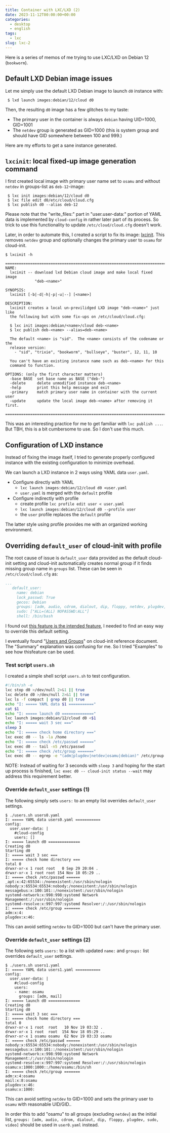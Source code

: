 ```yaml
---
title: Container with LXC/LXD (2)
date: 2023-11-12T00:00:00+00:00
categories:
  - desktop
  - english
tags:
  - lxc
slug: lxc-2
---
```


Here is a series of memos of me trying to use LXC/LXD on Debian 12 (`bookworm`).

## Default LXD Debian image issues

Let me simply use the default LXD Debian image to launch `d0` instance with:

```console
 $ lxd launch images:debian/12/cloud d0
```

Then, the resulting `d0` image has a few glitches to my taste:

* The primary user in the container is always `debian` having UID=1000, GID=1001
* The `netdev` group is generated as GID=1000 (this is system group and should have
  GID somewhere between 100 and 999.)

Here are my efforts to get a sane instance generated.


## `lxcinit`: local fixed-up image generation command

I first created local image with primary user name set to `osamu` and without
`netdev` in groups-list as `deb-12`-image:

```console
 $ lxc init images:debian/12/cloud d0
 $ lxc file edit d0/etc/cloud/cloud.cfg
 $ lxc publish d0 --alias deb-12
```

Please note that the "write_files:" part in "user.user-data:" portion of YAML
data is implemented by `cloud-config` in rather later part of its process.  So
trick to use this functionality to update `/etc/cloud/cloud.cfg` doesn't work.

Later, in order to automate this, I created a script to fix its image:
[lxcinit](https://github.com/osamuaoki/osamu-utils/blob/main/lxcinit).  This
removes `netdev` group and optionally changes the primary user to `osamu` for
cloud-init.

```console
$ lxcinit -h

=============================================================================
NAME:
  lxcinit -- download lxd Debian cloud image and make local fixed image
             "deb-<name>"

SYNOPSIS:
  lxcinit [-b|-d|-h|-p|-u|--] [<name>]

DESCRIPTION:
  lxcinit creates a local un-previlidged LXD image "deb-<name>" just like
  the following but with some fix-ups on /etc/cloud/cloud.cfg:

  $ lxc init images:debian/<name>/cloud deb-<name>
  $ lxc publish deb-<name> --alias=deb-<name>

  The default <name> is "sid".  The <name> consists of the codename or the
  release version:
    - "sid", "trixie", "bookworm", "bullseye", "buster", 12, 11, 10

  You can't have an existing instance name such as deb-<name> for this
  command to function.

OPTIONS: (only the first character matters)
  -base BASE  set base name as BASE ("deb-")
  -delete     delete unmodified instance deb-<name>
  -help       print this help message and exit
  -primary    match primary user name in container with the current user
  -update     update the local image deb-<name> after removing it first.

=============================================================================
```

This was an interesting practice for me to get familiar with `lxc publish ...`.
But TBH, this is a bit cumbersome to use.  So I don't use this much.

## Configuration of LXD instance

Instead of fixing the image itself, I tried to generate properly configured
instance with the existing configuration to minimize overhead.

We can launch a LXD instance in 2 ways using YAML data `user.yaml`.

* Configure directly with YAML
  * `lxc launch images:debian/12/cloud d0 <user.yaml`
  * `user.yaml` is merged with the `default` profile
* Configure indirectly with profile
  * create profile `lxc profile edit user < user.yaml`
  * `lxc launch images:debian/12/cloud d0 --profile user`
  * the `user` profile replaces the `default` profile

The latter style using profile provides me with an organized working environment.

## Overriding `default_user` of cloud-init with profile

The root cause of issue is `default_user` data provided as the default cloud-init setting and cloud-init automatically creates normal group if it finds missing group name in `groups` list.  These can be seen in `/etc/cloud/cloud.cfg` as:

```yaml
...
   default_user:
     name: debian
     lock_passwd: True
     gecos: Debian
     groups: [adm, audio, cdrom, dialout, dip, floppy, netdev, plugdev, sudo, video]
     sudo: ["ALL=(ALL) NOPASSWD:ALL"]
     shell: /bin/bash
```

I found out [this feature is the intended feature](https://github.com/canonical/cloud-init/issues/4603), I needed to find an easy way
to override this default setting.

I eventually found "[Users and Groups](https://cloudinit.readthedocs.io/en/latest/reference/modules.html#users-and-groups)" on cloud-init reference document. The "Summary" explanation was confusing for me.  So I tried "Examples" to see how thisfeature can be used.

### Test script `users.sh`

I created a simple shell script `users.sh` to test configuration.

```sh
#!/bin/sh -e
lxc stop d0 >/dev/null 2>&1 || true
lxc delete d0 >/dev/null 2>&1 || true
lxc ls -f compact | grep d0 || true
echo "I: ===== YAML data $1 ==========="
cat $1
echo "I: ===== launch d0 =============="
lxc launch images:debian/12/cloud d0 <$1
echo "I: ===== wait 3 sec ==="
sleep 3
echo "I: ===== check home directory ==="
lxc exec d0 -- ls -la /home
echo "I: ===== check /etc/passwd ======"
lxc exec d0 -- tail -n5 /etc/passwd
echo "I: ===== check /etc/group ======="
lxc exec d0 -- egrep -e "(adm|plugdev|netdev|osamu|debian)" /etc/group
```

NOTE: Instead of waiting for 3 seconds with `sleep 3` and hoping for the start
up process is finished, `lxc exec d0 -- cloud-init status --wait` may address
this requirement better.

###  Override `default_user` settings (1)

The following simply sets `users:` to an empty list overrides `default_user`
settings.

```console
$ ./users.sh users0.yaml
I: ===== YAML data users0.yaml ===========
config:
  user.user-data: |
    #cloud-config
    users: []
I: ===== launch d0 ==============
Creating d0
Starting d0
I: ===== wait 3 sec ===
I: ===== check home directory ===
total 0
drwxr-xr-x 1 root root   0 Sep 29 20:04 .
drwxr-xr-x 1 root root 154 Nov 18 05:29 ..
I: ===== check /etc/passwd ======
_apt:x:42:65534::/nonexistent:/usr/sbin/nologin
nobody:x:65534:65534:nobody:/nonexistent:/usr/sbin/nologin
messagebus:x:100:101::/nonexistent:/usr/sbin/nologin
systemd-network:x:998:998:systemd Network Management:/:/usr/sbin/nologin
systemd-resolve:x:997:997:systemd Resolver:/:/usr/sbin/nologin
I: ===== check /etc/group =======
adm:x:4:
plugdev:x:46:
```

This can avoid setting `netdev` to GID=1000 but can't have the primary user.


###  Override `default_user` settings (2)

The following sets `users:` to a list with updated `name:` and `groups:` list
overrides `default_user` settings.

```console
$ ./users.sh users1.yaml
I: ===== YAML data users1.yaml ===========
config:
  user.user-data: |
    #cloud-config
    users:
    - name: osamu
      groups: [adm, mail]
I: ===== launch d0 ==============
Creating d0
Starting d0
I: ===== wait 3 sec ===
I: ===== check home directory ===
total 0
drwxr-xr-x 1 root  root   10 Nov 19 03:32 .
drwxr-xr-x 1 root  root  154 Nov 18 05:29 ..
drwxr-xr-x 1 osamu osamu  62 Nov 19 03:33 osamu
I: ===== check /etc/passwd ======
nobody:x:65534:65534:nobody:/nonexistent:/usr/sbin/nologin
messagebus:x:100:101::/nonexistent:/usr/sbin/nologin
systemd-network:x:998:998:systemd Network Management:/:/usr/sbin/nologin
systemd-resolve:x:997:997:systemd Resolver:/:/usr/sbin/nologin
osamu:x:1000:1000::/home/osamu:/bin/sh
I: ===== check /etc/group =======
adm:x:4:osamu
mail:x:8:osamu
plugdev:x:46:
osamu:x:1000:
```

This can avoid setting `netdev` to GID=1000 and sets the primary user to
`osamu` with reasonable UID/GID..

In order this to add "osamu" to all groups (excluding `netdev`) as the initial
list, `groups: [adm, audio, cdrom, dialout, dip, floppy, plugdev, sudo, video]`
should be used in `user0.yaml` instead.

<!-- vim: set sw=4 sts=4 ai si et tw=79 ft=markdown: -->
